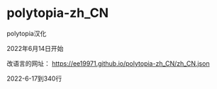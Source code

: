 # polytopia-zh_CN
polytopia汉化

2022年6月14日开始

改语言的网址：
https://ee19971.github.io/polytopia-zh_CN/zh_CN.json

2022-6-17到340行

